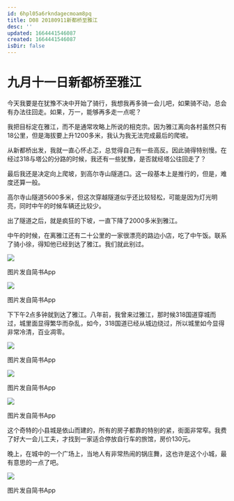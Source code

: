 ```yaml
---
id: 6hpl05a6rkndagecmoam8pq
title: D08 20180911新都桥至雅江
desc: ''
updated: 1664441546087
created: 1664441546087
isDir: false
---
```

# 九月十一日新都桥至雅江

今天我要是在犹豫不决中开始了骑行，我想我再多骑一会儿吧，如果骑不动，总会有办法往回走。如果，万一，能够再多走一点呢？

我把目标定在雅江，而不是通常攻略上所说的相克宗。因为雅江离向各村虽然只有18公里，但是海拔要上升1200多米，我认为我无法完成最后的爬坡。

从新都桥出发，我就一直心怀忐忑，总觉得自己有一些高反。因此骑得特别慢。在经过318与塔公的分路的时候，我还有一些犹豫，是否就经塔公往回走了？

最后我还是决定向上爬坡，到高尔寺山隧道口。这一段基本上是推行的，但是，难度还算一般。

高尔寺山隧道5600多米，但这次穿越隧道似乎还比较轻松，可能是因为灯光明亮，同时中午的时候车辆还比较少。

出了隧道之后，就是疯狂的下坡，一直下降了2000多米到雅江。

中午的时候，在离雅江还有二十公里的一家很漂亮的路边小店，吃了中午饭。联系了骑小徐，得知他已经到达了雅江。我们就此别过。

  

![](https://ridemypic.oss-cn-chengdu.aliyuncs.com/rideimg/2616645-23a51db877f2c5e1.jpg)  

图片发自简书App

![](https://ridemypic.oss-cn-chengdu.aliyuncs.com/rideimg/2616645-05ac54239f010cfe.jpg)  

图片发自简书App

下下午2点多钟就到达了雅江。八年前，我曾来过雅江，那时候318国道穿城而过，城里面显得繁华而杂乱，如今，318国道已经从城边绕过，所以城里如今显得非常冷清，百业凋零。

![](https://ridemypic.oss-cn-chengdu.aliyuncs.com/rideimg/2616645-a2e08cd043c5b495.jpg)  

图片发自简书App

![](https://ridemypic.oss-cn-chengdu.aliyuncs.com/rideimg/2616645-75579ed9ef571f03.jpg)  

图片发自简书App

![](https://ridemypic.oss-cn-chengdu.aliyuncs.com/rideimg/2616645-c64ebd6bffb5c20f.jpg)  

图片发自简书App

  

这个奇特的小县城是依山而建的，所有的房子都靠的特别的紧，街面非常窄。我费了好大一会儿工夫，才找到一家适合停放自行车的旅馆，房价130元。

晚上，在城中的一个广场上，当地人有非常热闹的锅庄舞，这也许是这个小城，最有意思的一点了吧。

![](https://ridemypic.oss-cn-chengdu.aliyuncs.com/rideimg/2616645-81ba7809c02795c7.jpg)  

图片发自简书App

